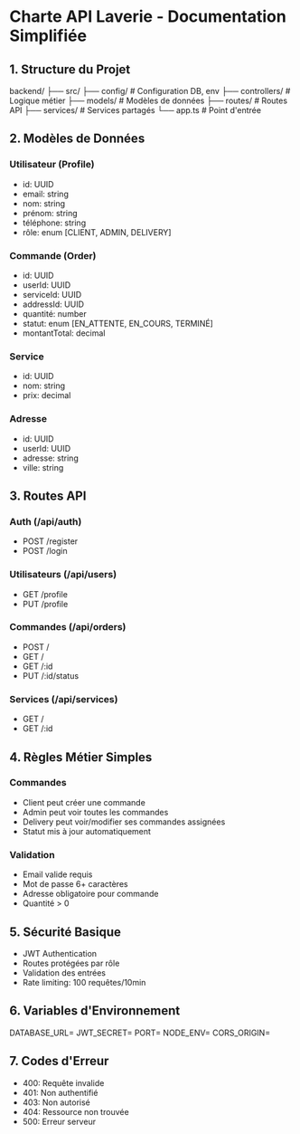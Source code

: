 # Charte API Laverie - Documentation Simplifiée

## 1. Structure du Projet
backend/
├── src/
├── config/ # Configuration DB, env
├── controllers/ # Logique métier
├── models/ # Modèles de données
├── routes/ # Routes API
├── services/ # Services partagés
└── app.ts # Point d'entrée



## 2. Modèles de Données

### Utilisateur (Profile)
- id: UUID
- email: string
- nom: string
- prénom: string
- téléphone: string
- rôle: enum [CLIENT, ADMIN, DELIVERY]

### Commande (Order)
- id: UUID
- userId: UUID
- serviceId: UUID
- addressId: UUID
- quantité: number
- statut: enum [EN_ATTENTE, EN_COURS, TERMINÉ]
- montantTotal: decimal

### Service
- id: UUID
- nom: string
- prix: decimal

### Adresse
- id: UUID
- userId: UUID
- adresse: string
- ville: string

## 3. Routes API

### Auth (/api/auth)
- POST /register
- POST /login

### Utilisateurs (/api/users)
- GET /profile
- PUT /profile

### Commandes (/api/orders)
- POST /
- GET /
- GET /:id
- PUT /:id/status

### Services (/api/services)
- GET /
- GET /:id

## 4. Règles Métier Simples

### Commandes
- Client peut créer une commande
- Admin peut voir toutes les commandes
- Delivery peut voir/modifier ses commandes assignées
- Statut mis à jour automatiquement

### Validation
- Email valide requis
- Mot de passe 6+ caractères
- Adresse obligatoire pour commande
- Quantité > 0

## 5. Sécurité Basique
- JWT Authentication
- Routes protégées par rôle
- Validation des entrées
- Rate limiting: 100 requêtes/10min

## 6. Variables d'Environnement
DATABASE_URL=
JWT_SECRET=
PORT=
NODE_ENV=
CORS_ORIGIN=




## 7. Codes d'Erreur
- 400: Requête invalide
- 401: Non authentifié
- 403: Non autorisé
- 404: Ressource non trouvée
- 500: Erreur serveur